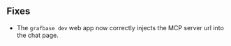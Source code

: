 ## Fixes

- The `grafbase dev` web app now correctly injects the MCP server url into the chat page.
